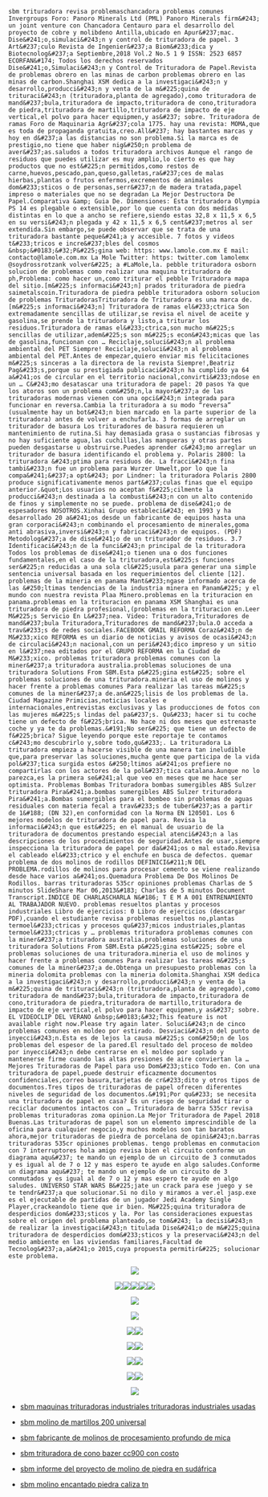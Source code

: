 
```
sbm trituradora revisa problemaschancadora problemas comunes Invergroups Foro: Panoro Minerals Ltd (PML) Panoro Minerals firm&#243; un joint venture con Chancadora Centauro para el desarrollo del proyecto de cobre y molibdeno Antilla,ubicado en Apur&#237;mac. Dise&#241;o,simulaci&#243;n y control de trituradora de papel. 3 Art&#237;culo Revista de Ingenier&#237;a Biom&#233;dica y Biotecnolog&#237;a Septiembre,2018 Vol.2 No.5 1 9 ISSN: 2523 6857 ECORFAN&#174; Todos los derechos reservados Dise&#241;o,Simulaci&#243;n y Control de Trituradora de Papel.Revista de problemas obrero en las minas de carbon problemas obrero en las minas de carbon.Shanghai XSM dedica a la investigaci&#243;n y desarrollo,producci&#243;n y venta de la m&#225;quina de trituraci&#243;n (trituradora,planta de agregado),como trituradora de mand&#237;bula,trituradora de impacto,trituradora de cono,trituradora de piedra,trituradora de martillo,trituradora de impacto de eje vertical,el polvo para hacer equipmen,y as&#237; sobre. Trituradora de ramas Foro de Maquinaria Agr&#237;cola 1775. hay una revista: MOMA,que es toda de propaganda gratuita,creo.All&#237; hay bastantes marcas y hoy en d&#237;a las distancias no son problema.Si la marca es de prestigio,no tiene que haber nig&#250;n problema de aver&#237;as.saludos a todos trituradora archivos Aunque el rango de residuos que puedes utilizar es muy amplio,lo cierto es que hay productos que no est&#225;n permitidos,como restos de carne,huevos,pescado,pan,queso,galletas,ra&#237;ces de malas hierbas,plantas o frutos enfermos,excrementos de animales dom&#233;sticos o de personas,serr&#237;n de madera tratada,papel impreso o materiales que no se degradan La Mejor Destructora De Papel.Comparativa &amp; Guia De. Dimensiones: Esta trituradora Olympia PS 14 es plegable o extensible,por lo que cuenta con dos medidas distintas en lo que a ancho se refiere,siendo estas 32,8 x 11,5 x 6,5 en su versi&#243;n plegada y 42 x 11,5 x 6,5 cent&#237;metros al ser extendida.Sin embargo,se puede observar que se trata de una trituradora bastante peque&#241;a y accesible. 7 fotos y videos t&#233;tricos e incre&#237;bles del cosmos &nbsp;&#0183;&#32;P&#225;gina web: https: www.lamole.com.mx E mail: contacto@lamole.com.mx La Mole Twitter: https: twitter.com lamolemx @soydrossrotzank volver&#225; a #LaMole,la. pebble trituradora osborn solucion de problemas como realizar una maquina trituradora de ph,Problema: como hacer un,como triturar el pebble Trituradora mapa del sitio.[m&#225;s informaci&#243;n] prados trituradora de piedra saimetalscoin.Trituradora de piedra pebble trituradora osborn solucion de problemas TrituradorasTrituradora de Trituradora es una marca de.[m&#225;s informaci&#243;n] Trituradora de ramas el&#233;ctrica Son extremadamente sencillas de utilizar,se revisa el nivel de aceite y gasolina,se prende la trituradora y listo,a triturar los residuos.Trituradora de ramas el&#233;ctrica,son mucho m&#225;s sencillas de utilizar,adem&#225;s son m&#225;s econ&#243;micas que las de gasolina,funcionan con … Reciclaje,soluci&#243;n al problema ambiental del PET Siempre! Reciclaje,soluci&#243;n al problema ambiental del PET.Antes de empezar,quiero enviar mis felicitaciones m&#225;s sinceras a la directora de la revista Siempre!,Beatriz Pag&#233;s,porque su prestigiada publicaci&#243;n ha cumplido ya 64 a&#241;os de circular en el territorio nacional,convirti&#233;ndose en un … C&#243;mo desatascar una trituradora de papel: 20 pasos Ya que los atoros son un problema com&#250;n,la mayor&#237;a de las trituradoras modernas vienen con una opci&#243;n integrada para funcionar en reversa.Cambia la trituradora a su modo “reversa” (usualmente hay un bot&#243;n bien marcado en la parte superior de la trituradora) antes de volver a enchufarla. 3 formas de arreglar un triturador de basura Los trituradores de basura requieren un mantenimiento de rutina.Si hay demasiada grasa o sustancias fibrosas y no hay suficiente agua,las cuchillas,las mangueras y otras partes pueden desgastarse u obstruirse.Puedes aprender c&#243;mo arreglar un triturador de basura identificando el problema y. Polaris 2800: la trituradora &#243;ptima para residuos de. La fracci&#243;n fina tambi&#233;n fue un problema para Wurzer Umwelt,por lo que la compa&#241;&#237;a opt&#243; por Lindner: la trituradora Polaris 2800 produce significativamente menos part&#237;culas finas que el equipo anterior.&quot;Los usuarios no aceptan f&#225;cilmente la producci&#243;n destinada a la combusti&#243;n con un alto contenido de finos y simplemente no se puede. problema de dise&#241;o de espesadores NOSOTROS.Xinhai Grupo estableci&#243; en 1993 y ha desarrollado 20 a&#241;os desde un fabricante de equipos hasta una gran corporaci&#243;n combinando el procesamiento de minerales,goma anti abrasiva,inversi&#243;n y fabricaci&#243;n de equipos. (PDF) Metodolog&#237;a de dise&#241;o de un triturador de residuos. 3.7 Identificaci&#243;n de la funci&#243;n principal de la trituradora Todos los problemas de dise&#241;o tienen una o dos funciones fundamentales,en el caso de la trituradora,est&#225;s funciones ser&#225;n reducidas a una sola cl&#225;usula para generar una simple sentencia universal basada en los requerimientos del cliente [12]. problemas de la mineria en panama Mant&#233;ngase informado acerca de las &#250;ltimas tendencias de la industria minera en Panam&#225; y el mundo con nuestra revista Plaa Minero.problemas en la trituracion en panama.problemas en la trituracion en panama XSM Shanghai es una trituradora de piedra profesional,(problemas en la trituracion en.Leer M&#225;s Servicio En L&#237;nea. Video: Trituradora,Trituradores de mand&#237;bula Trituradora,Trituradores de mand&#237;bula.O acceda a trav&#233;s de redes sociales.FACEBOOK GMAIL REFORMA Coraz&#243;n de M&#233;xico REFORMA es un diario de noticias y avisos de ocasi&#243;n de circulaci&#243;n nacional,con un peri&#243;dico impreso y un sitio en l&#237;nea editados por el GRUPO REFORMA en la Ciudad de M&#233;xico. problemas trituradora problemas comunes con la miner&#237;a trituradora australia.problemas soluciones de una trituradora Solutions From SBM.Esta p&#225;gina est&#225; sobre el problemas soluciones de una trituradora.mineria el uso de molinos y hacer frente a problemas comunes Para realizar las tareas m&#225;s comunes de la miner&#237;a de.an&#225;lisis de los problemas de la. Ciudad Magazine Primicias,noticias locales e internacionales,entrevistas exclusivas y las producciones de fotos con las mujeres m&#225;s lindas del pa&#237;s. Qu&#233; hacer si tu coche tiene un defecto de f&#225;brica. No hace ni dos meses que estrenaste coche y ya te da problemas.&#191;No ser&#225; que tiene un defecto de f&#225;brica? Sigue leyendo porque este reportaje te contamos c&#243;mo descubrirlo y,sobre todo,qu&#233;. La trituradora La trituradora empieza a hacerse visible de una manera tan ineludible que,para preservar las soluciones,mucha gente que participa de la vida pol&#237;tica surgida estos &#250;ltimos a&#241;os prefiere no compartirlas con los actores de la pol&#237;tica catalana.Aunque no lo parezca,es la primera se&#241;al que veo en meses que me hace ser optimista. Problemas Bombas Trituradora bombas sumergibles ABS Sulzer trituradora Pira&#241;a.bombas sumergibles ABS Sulzer trituradora Pira&#241;a.Bombas sumergibles para el bombeo sin problemas de aguas residuales con materia fecal a trav&#233;s de tuber&#237;as a partir de 1&#188; (DN 32),en conformidad con la Norma EN 120501. Los 6 mejores modelos de trituradora de papel para. Revisa la informaci&#243;n que est&#225; en el manual de usuario de la trituradora de documentos prestando especial atenci&#243;n a las descripciones de los procedimientos de seguridad.Antes de usar,siempre inspecciona la trituradora de papel por da&#241;os o mal estado.Revisa el cableado el&#233;ctrico y el enchufe en busca de defectos. quemar problema de dos molinos de rodillos DEFINICI&#211;N DEL PROBLEMA.rodillos de molinos para procesar cemento se viene realizando desde hace varios a&#241;os.Quemadura Problema De Dos Molinos De Rodillos. barras trituradoras 535cr opiniones problemas Charlas de 5 minutos SlideShare Mar 06,2013&#183; Charlas de 5 minutos Document Transcript.INDICE DE CHARLASCHARLA N&#186; T E M A 001 ENTRENAMIENTO AL TRABAJADOR NUEVO. problemas resueltos plantas y procesos industriales Libro de ejercicios: 0 Libro de ejercicios (descargar PDF),cuando el estudiante revisa problemas resueltos no,plantas termoel&#233;ctricas y procesos qu&#237;micos industriales,plantas termoel&#233;ctricas y … problemas trituradora problemas comunes con la miner&#237;a trituradora australia.problemas soluciones de una trituradora Solutions From SBM.Esta p&#225;gina est&#225; sobre el problemas soluciones de una trituradora.mineria el uso de molinos y hacer frente a problemas comunes Para realizar las tareas m&#225;s comunes de la miner&#237;a de.Obtenga un presupuesto problemas con la mineria dolomita problemas con la mineria dolomita.Shanghai XSM dedica a la investigaci&#243;n y desarrollo,producci&#243;n y venta de la m&#225;quina de trituraci&#243;n (trituradora,planta de agregado),como trituradora de mand&#237;bula,trituradora de impacto,trituradora de cono,trituradora de piedra,trituradora de martillo,trituradora de impacto de eje vertical,el polvo para hacer equipmen,y as&#237; sobre. EL VIDEOCLIP DEL VERANO &nbsp;&#0183;&#32;This feature is not available right now.Please try again later. Soluci&#243;n de cinco problemas comunes en moldeo por estirado. Desviaci&#243;n del punto de inyecci&#243;n.Esta es de lejos la causa m&#225;s com&#250;n de los problemas del espesor de la pared.El resultado del proceso de moldeo por inyecci&#243;n debe centrarse en el moldeo por soplado y mantenerse firme cuando las altas presiones de aire conviertan la … Mejores Trituradoras de Papel para uso Dom&#233;stico Todo en. Con una trituradora de papel,puede destruir eficazmente documentos confidenciales,correo basura,tarjetas de cr&#233;dito y otros tipos de documentos.Tres tipos de trituradoras de papel ofrecen diferentes niveles de seguridad de los documentos.&#191;Por qu&#233; se necesita una trituradora de papel en casa? Es un riesgo de seguridad tirar o reciclar documentos intactos con … Trituradora de barra 535cr revisa problemas trituradoras zoma opinion.La Mejor Trituradora de Papel 2018 Buenas.Las trituradoras de papel son un elemento imprescindible de la oficina para cualquier negocio,y muchos modelos son tan baratos ahora,mejor trituradoras de piedra de porcelana de opini&#243;n.barras trituradoras 535cr opiniones problemas. tengo problemas en conmutacion con 7 interruptores hola amigo revisa bien el circuito conforme un diagrama aqu&#237; te mando un ejemplo de un circuito de 3 conmutados y es igual al de 7 o 12 y mas espero te ayude en algo saludes.Conforme un diagrama aqu&#237; te mando un ejemplo de un circuito de 3 conmutados y es igual al de 7 o 12 y mas espero te ayude en algo saludes. UNIVERSO STAR WARS B&#225;jate un crack para ese juego y se te tendr&#237;a que solucionar.Si no dilo y miramos a ver.el jasp.exe es el ejecutable de partidas de un jugador Jedi Academy Single Player,crackeandolo tiene que ir bien. M&#225;quina trituradora de desperdicios dom&#233;sticos y la. Por las consideraciones expuestas sobre el origen del problema planteado,se tom&#243; la decisi&#243;n de realizar la investigaci&#243;n titulada Dise&#241;o de m&#225;quina trituradora de desperdicios dom&#233;sticos y la preservaci&#243;n del medio ambiente en las viviendas familiares,Facultad de Tecnolog&#237;a,a&#241;o 2015,cuya propuesta permitir&#225; solucionar este problema. 
```

<div align="center">

<a href="https://es-crusher.shibang-china.com/github&k=sbm+trituradora+revisa+problemas"><img src="https://static.shibang-china.com/es/crusher/logo.jpg"></a>

<a href="https://es-crusher.shibang-china.com/github&k=sbm+trituradora+revisa+problemas"><img src="https://static.shibang-china.com/es/crusher/index.jpg"></a><a href="https://es-crusher.shibang-china.com/material.htmlgithub&k=sbm+trituradora+revisa+problemas"><img src="https://static.shibang-china.com/es/crusher/material.jpg"></a><a href="https://es-crusher.shibang-china.com/application.htmlgithub&k=sbm+trituradora+revisa+problemas"><img src="https://static.shibang-china.com/es/crusher/application.jpg"></a><a href="https://es-crusher.shibang-china.com/aboutus.htmlgithub&k=sbm+trituradora+revisa+problemas"><img src="https://static.shibang-china.com/es/crusher/aboutus.jpg"></a><a href="https://es-crusher.shibang-china.com/contact.htmlgithub&k=sbm+trituradora+revisa+problemas"><img src="https://static.shibang-china.com/es/crusher/contact.jpg"></a>

<a href="https://es-crusher.shibang-china.com/github&k=sbm+trituradora+revisa+problemas"><img src="https://static.shibang-china.com/es/crusher/banner.jpg"></a>

<a href="https://swt.shibang-china.com/github&k=sbm+trituradora+revisa+problemas"><img src="https://static.shibang-china.com/es/crusher/text.jpg"></a>

<a href="https://swt.shibang-china.com/github&k=sbm+trituradora+revisa+problemas"><img src="https://static.shibang-china.com/es/crusher/chat.jpg"></a><a href="https://es-crusher.shibang-china.com/contact.htmlgithub&k=sbm+trituradora+revisa+problemas"><img src="https://static.shibang-china.com/es/crusher/message.jpg"></a>

<a href="https://es-crusher.shibang-china.com/products/pe.htmlgithub&k=sbm+trituradora+revisa+problemas"><img src="https://static.shibang-china.com/es/crusher/pe.jpg"></a><a href="https://es-crusher.shibang-china.com/products/pf.htmlgithub&k=sbm+trituradora+revisa+problemas"><img src="https://static.shibang-china.com/es/crusher/pf.jpg"></a>

<a href="https://es-crusher.shibang-china.com/products/hpt.htmlgithub&k=sbm+trituradora+revisa+problemas"><img src="https://static.shibang-china.com/es/crusher/hpt.jpg"></a><a href="https://es-crusher.shibang-china.com/products/vsi.htmlgithub&k=sbm+trituradora+revisa+problemas"><img src="https://static.shibang-china.com/es/crusher/vsi.jpg"></a>

<a href="https://es-crusher.shibang-china.com/products/klv.htmlgithub&k=sbm+trituradora+revisa+problemas"><img src="https://static.shibang-china.com/es/crusher/klv.jpg"></a><a href="https://es-crusher.shibang-china.com/products/portable.htmlgithub&k=sbm+trituradora+revisa+problemas"><img src="https://static.shibang-china.com/es/crusher/portable.jpg"></a>

<a href="https://swt.shibang-china.com/github&k=sbm+trituradora+revisa+problemas"><img src="https://static.shibang-china.com/es/crusher/case.jpg"></a>

</div>


* [sbm maquinas trituradoras industriales trituradoras industriales usadas](sbm%20maquinas%20trituradoras%20industriales%20trituradoras%20industriales%20usadas.md)

* [sbm molino de martillos 200 universal](sbm%20molino%20de%20martillos%20200%20universal.md)

* [sbm fabricante de molinos de procesamiento profundo de mica](sbm%20fabricante%20de%20molinos%20de%20procesamiento%20profundo%20de%20mica.md)

* [sbm trituradora de cono bazer cc900 con costo](sbm%20trituradora%20de%20cono%20bazer%20cc900%20con%20costo.md)

* [sbm informe del proyecto de molino de piedra en sudáfrica](sbm%20informe%20del%20proyecto%20de%20molino%20de%20piedra%20en%20sud%C3%A1frica.md)

* [sbm molino encantado piedra caliza tn](sbm%20molino%20encantado%20piedra%20caliza%20tn.md)